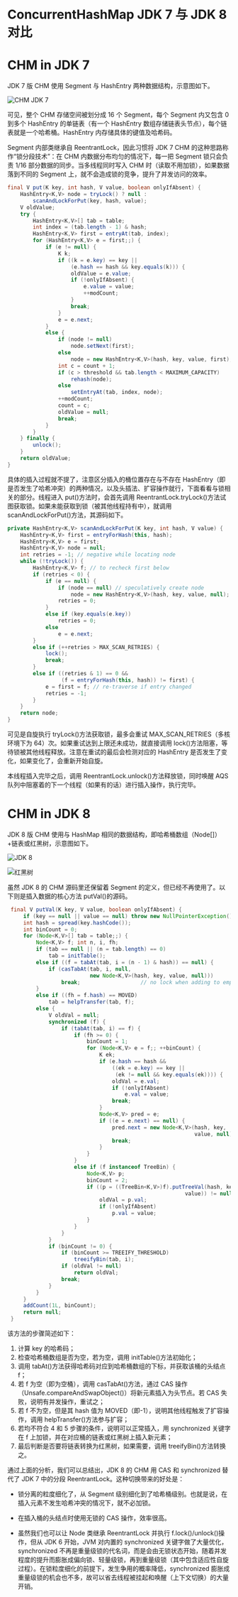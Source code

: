 # ConcurrentHashMap JDK 7 与 JDK 8 对比

# CHM in JDK 7

JDK 7 版 CHM 使用 Segment 与 HashEntry 两种数据结构，示意图如下。

![CHM JDK 7](https://ngte-superbed.oss-cn-beijing.aliyuncs.com/superbed/2021/07/18/60f38aa15132923bf8364121.png)

可见，整个 CHM 存储空间被划分成 16 个 Segment，每个 Segment 内又包含 0 到多个 HashEntry 的单链表（有一个 HashEntry 数组存储链表头节点），每个链表就是一个哈希桶。HashEntry 内存储具体的键值及哈希码。

Segment 内部类继承自 ReentrantLock，因此习惯将 JDK 7 CHM 的这种思路称作“锁分段技术”：在 CHM 内数据分布均匀的情况下，每一把 Segment 锁只会负责 1/16 部分数据的同步。当多线程同时写入 CHM 时（读取不用加锁），如果数据落到不同的 Segment 上，就不会造成锁的竞争，提升了并发访问的效率。

```java
final V put(K key, int hash, V value, boolean onlyIfAbsent) {
    HashEntry<K,V> node = tryLock() ? null :
        scanAndLockForPut(key, hash, value);
    V oldValue;
    try {
        HashEntry<K,V>[] tab = table;
        int index = (tab.length - 1) & hash;
        HashEntry<K,V> first = entryAt(tab, index);
        for (HashEntry<K,V> e = first;;) {
            if (e != null) {
                K k;
                if ((k = e.key) == key ||
                    (e.hash == hash && key.equals(k))) {
                    oldValue = e.value;
                    if (!onlyIfAbsent) {
                        e.value = value;
                        ++modCount;
                    }
                    break;
                }
                e = e.next;
            }
            else {
                if (node != null)
                    node.setNext(first);
                else
                    node = new HashEntry<K,V>(hash, key, value, first);
                int c = count + 1;
                if (c > threshold && tab.length < MAXIMUM_CAPACITY)
                    rehash(node);
                else
                    setEntryAt(tab, index, node);
                ++modCount;
                count = c;
                oldValue = null;
                break;
            }
        }
    } finally {
        unlock();
    }
    return oldValue;
}
```

具体的插入过程就不提了，注意区分插入的桶位置存在与不存在 HashEntry（即是否发生了哈希冲突）的两种情况，以及头插法、扩容操作就行，下面看看与锁相关的部分。线程进入 put()方法时，会首先调用 ReentrantLock.tryLock()方法试图获取锁。如果未能获取到锁（被其他线程持有中），就调用 scanAndLockForPut()方法，其源码如下。

```java
private HashEntry<K,V> scanAndLockForPut(K key, int hash, V value) {
    HashEntry<K,V> first = entryForHash(this, hash);
    HashEntry<K,V> e = first;
    HashEntry<K,V> node = null;
    int retries = -1; // negative while locating node
    while (!tryLock()) {
        HashEntry<K,V> f; // to recheck first below
        if (retries < 0) {
            if (e == null) {
                if (node == null) // speculatively create node
                    node = new HashEntry<K,V>(hash, key, value, null);
                retries = 0;
            }
            else if (key.equals(e.key))
                retries = 0;
            else
                e = e.next;
        }
        else if (++retries > MAX_SCAN_RETRIES) {
            lock();
            break;
        }
        else if ((retries & 1) == 0 &&
                 (f = entryForHash(this, hash)) != first) {
            e = first = f; // re-traverse if entry changed
            retries = -1;
        }
    }
    return node;
}
```

可见是自旋执行 tryLock()方法获取锁，最多会重试 MAX_SCAN_RETRIES（多核环境下为 64）次。如果重试达到上限还未成功，就直接调用 lock()方法阻塞，等待锁被其他线程释放。注意在重试的最后会检测对应的 HashEntry 是否发生了变化，如果变化了，会重新开始自旋。

本线程插入完毕之后，调用 ReentrantLock.unlock()方法释放锁，同时唤醒 AQS 队列中阻塞着的下一个线程（如果有的话）进行插入操作，执行完毕。

# CHM in JDK 8

JDK 8 版 CHM 使用与 HashMap 相同的数据结构，即哈希桶数组（Node[]）+链表或红黑树，示意图如下。

![JDK 8](https://ngte-superbed.oss-cn-beijing.aliyuncs.com/superbed/2021/07/18/60f38c995132923bf8442a64.png)

![红黑树](https://ngte-superbed.oss-cn-beijing.aliyuncs.com/superbed/2021/07/18/60f38cb35132923bf844e8b7.png)

虽然 JDK 8 的 CHM 源码里还保留着 Segment 的定义，但已经不再使用了。以下则是插入数据的核心方法 putVal()的源码。

```java
 final V putVal(K key, V value, boolean onlyIfAbsent) {
     if (key == null || value == null) throw new NullPointerException();
     int hash = spread(key.hashCode());
     int binCount = 0;
     for (Node<K,V>[] tab = table;;) {
         Node<K,V> f; int n, i, fh;
         if (tab == null || (n = tab.length) == 0)
             tab = initTable();
         else if ((f = tabAt(tab, i = (n - 1) & hash)) == null) {
             if (casTabAt(tab, i, null,
                          new Node<K,V>(hash, key, value, null)))
                 break;                   // no lock when adding to empty bin
         }
         else if ((fh = f.hash) == MOVED)
             tab = helpTransfer(tab, f);
         else {
             V oldVal = null;
             synchronized (f) {
                 if (tabAt(tab, i) == f) {
                     if (fh >= 0) {
                         binCount = 1;
                         for (Node<K,V> e = f;; ++binCount) {
                             K ek;
                             if (e.hash == hash &&
                                 ((ek = e.key) == key ||
                                  (ek != null && key.equals(ek)))) {
                                 oldVal = e.val;
                                 if (!onlyIfAbsent)
                                     e.val = value;
                                 break;
                             }
                             Node<K,V> pred = e;
                             if ((e = e.next) == null) {
                                 pred.next = new Node<K,V>(hash, key,
                                                           value, null);
                                 break;
                             }
                         }
                     }
                     else if (f instanceof TreeBin) {
                         Node<K,V> p;
                         binCount = 2;
                         if ((p = ((TreeBin<K,V>)f).putTreeVal(hash, key,
                                                        value)) != null) {
                             oldVal = p.val;
                             if (!onlyIfAbsent)
                                 p.val = value;
                         }
                     }
                 }
             }
             if (binCount != 0) {
                 if (binCount >= TREEIFY_THRESHOLD)
                     treeifyBin(tab, i);
                 if (oldVal != null)
                     return oldVal;
                 break;
             }
         }
     }
     addCount(1L, binCount);
     return null;
 }
```

该方法的步骤简述如下：

1. 计算 key 的哈希码；
2. 检查哈希桶数组是否为空，若为空，调用 initTable()方法初始化；
3. 调用 tabAt()方法获得哈希码对应到哈希桶数组的下标，并获取该桶的头结点 f；
4. 若 f 为空（即为空桶），调用 casTabAt()方法，通过 CAS 操作（Unsafe.compareAndSwapObject()）将新元素插入为头节点。若 CAS 失败，说明有并发操作，重试之；
5. 若 f 不为空，但是其 hash 值为 MOVED（即-1），说明其他线程触发了扩容操作，调用 helpTransfer()方法参与扩容；
6. 若均不符合 4 和 5 步骤的条件，说明可以正常插入，用 synchronized 关键字在 f 上加锁，并在对应桶的链表或红黑树上插入新元素；
7. 最后判断是否要将链表转换为红黑树，如果需要，调用 treeifyBin()方法转换之。

通过上面的分析，我们可以总结出，JDK 8 的 CHM 用 CAS 和 synchronized 替代了 JDK 7 中的分段 ReentrantLock。这种切换带来的好处是：

- 锁分离的粒度细化了，从 Segment 级别细化到了哈希桶级别。也就是说，在插入元素不发生哈希冲突的情况下，就不必加锁。

- 在插入桶的头结点时使用无锁的 CAS 操作，效率很高。

- 虽然我们也可以让 Node 类继承 ReentrantLock 并执行 f.lock()/unlock()操作，但从 JDK 6 开始，JVM 对内置的 synchronized 关键字做了大量优化，synchronized 不再是重量级锁的代名词，而是会由无锁状态开始，随着并发程度的提升而膨胀成偏向锁、轻量级锁，再到重量级锁（其中包含适应性自旋过程）。在锁粒度细化的前提下，发生争用的概率降低，synchronized 膨胀成重量级锁的机会也不多，故可以省去线程被挂起和唤醒（上下文切换）的大量开销。

